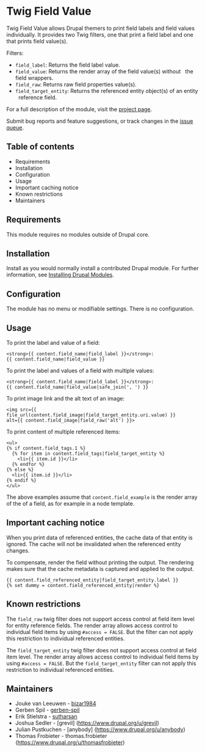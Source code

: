 # Twig Field Value

Twig Field Value allows Drupal themers to print field labels and field values individually. It provides two Twig filters, one that print a field label and one that prints field value(s).

Filters:

- `field_label`: Returns the field label value.
- `field_value`: Returns the render array of the field value(s) without
  the field wrappers.
- `field_raw`: Returns raw field properties value(s).
- `field_target_entity`: Returns the referenced entity object(s) of an entity
  reference field.

For a full description of the module, visit the
[project page](https://www.drupal.org/project/twig_field_value).

Submit bug reports and feature suggestions, or track changes in the
[issue queue](https://www.drupal.org/project/issues/twig_field_value).

## Table of contents

- Requirements
- Installation
- Configuration
- Usage
- Important caching notice
- Known restrictions
- Maintainers

## Requirements

This module requires no modules outside of Drupal core.


## Installation

Install as you would normally install a contributed Drupal module. For further
information, see
[Installing Drupal Modules](https://www.drupal.org/docs/extending-drupal/installing-drupal-modules).


## Configuration

The module has no menu or modifiable settings. There is no configuration.


## Usage

To print the label and value of a field:
```twig:
<strong>{{ content.field_name|field_label }}</strong>:
{{ content.field_name|field_value }}
```

To print the label and values of a field with multiple values:
```twig:
<strong>{{ content.field_name|field_label }}</strong>:
{{ content.field_name|field_value|safe_join(', ') }}
```

To print image link and the alt text of an image:
```twig:
<img src={{ file_url(content.field_image|field_target_entity.uri.value) }}
alt={{ content.field_image|field_raw('alt') }}>
```
To print content of multiple referenced items:
```twig:
<ul>
{% if content.field_tags.1 %}
  {% for item in content.field_tags|field_target_entity %}
    <li>{{ item.id }}</li>
  {% endfor %}
{% else %}
  <li>{{ item.id }}</li>
{% endif %}
</ul>
```

The above examples assume that `content.field_example` is the render array of
the of a field, as for example in a node template.


## Important caching notice

When you print data of referenced entities, the cache data of that entity is
ignored. The cache will not be invalidated when the referenced entity changes.

To compensate, render the field without printing the output. The rendering makes
sure that the cache metadata is captured and applied to the output.

```twig:
{{ content.field_referenced_entity|field_target_entity.label }}
{% set dummy = content.field_referenced_entity|render %}
```


## Known restrictions

The `field_raw` twig filter does not support access control at field item level
for entity reference fields. The render array allows access control to
individual field items by using `#access = FALSE`. But the filter can not apply
this restriction to individual referenced entities.

The `field_target_entity` twig filter does not support access control at field
item level. The render array allows access control to individual field items
by using `#access = FALSE`. But the `field_target_entity` filter can not apply
this restriction to individual referenced entities.


## Maintainers

- Jouke van Leeuwen - [bizar1984](https://www.drupal.org/u/bizar1984)
- Gerben Spil - [gerben-spil](https://www.drupal.org/u/gerben-spil)
- Erik Stielstra - [sutharsan](https://www.drupal.org/u/sutharsan)
- Joshua Sedler - [grevil] (https://www.drupal.org/u/grevil)
- Julian Pustkuchen - [anybody] (https://www.drupal.org/u/anybody)
- Thomas Frobieter - thomas.frobieter (https://www.drupal.org/u/thomasfrobieter)
